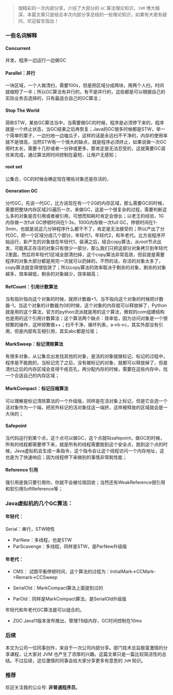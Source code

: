 > 很精彩的一次内部分享，介绍了大部分的 `GC` 算法理论知识，`JVM` 博大精深，本篇文章只是结合本次内部分享总结的一些理论知识，如果有大佬有疑问，欢迎留言指出！

### 一些名词解释

#### Concurrent

并发，程序一边运行一边做GC

#### Parallel：并行

一块区域，一个人做清扫，需要100s，但是把区域分成两块，用两个人扫，时间就缩短了一半；所以GC算法有并行的，有不是并行的，这些都是可以根据自己的实际业务去选择的，只有最适合自己的GC算法；

#### Stop The World

简称STW，某些GC算法当中，当需要做GC的时候，程序是必须停下来的，程序就是一个终止状态，当GC结束之后再恢复；Java的GC很多时候都是STW，举一个简单的栗子，一边扫地一边嗑瓜子，这样的话是永远扫不干净的，内存的使用率就不是很高，当然STW有一个很大的缺点，就是程序必须终止，如果说做一次GC用时太长，需要十几秒或者一分钟或更多，那肯定是无法忍受的，这就需要GC调优来完成，通过算法把时间控制在最短，让用户无感知；

#### root set

公集合，GC的时候会确定现在哪些对象还是存活的，

#### Generation GC

分代GC，先说一代GC，比方说现在有一个2G的内存区域，那么需要GC的时候，需要把整块内存区域2G遍历一次，来做GC，这是一个很复杂的过程，需要判断这么多的对象是否引用或者被引用，可想而知耗时肯定会很长；以老王的经验，1G内存做一次full GC停顿时间在1-3s，100G内存做一次full GC，停顿时间在1-3min，也就是说这几分钟程序什么都干不了，肯定是无法接受的；所以产出了分代GC，把一个区域分成几个部分，年轻代1，年轻代2，和年老代。比方说程序开始运行，新产生的对象放在年轻代1，装满之后，结合copy算法，从root节点出发，可能真正存活的对象只有很少一部分，那么我们只把这部分对象拷贝到年轻代2里面，然后将年轻代1区域全部清扫掉，这个copy算法非常高效，但前提是需要程序的对象大部分都是用完一次就可以扔掉的，不然的话，存活的对象太多了，copy算法就变得很低效了；所以copy算法的效率取决于剩余的对象，剩余的对象越多，效率越低，剩余的对象越少，效率越高；

#### RefCount：引用计数算法

当有指针指向这个对象的时候，就把计数器+1，当不指向这个对象的时候把计数器-1，当这个对象的计数器为0的时候，这个对象的内存就可以释放掉了，Python就是用的这个算法，官方的python流派就是用的这个算法，微软的com组建结构也是用的这个引用计数算法；这个算法两个缺点：效率低，因为访问对象是一个很频繁的操作，这样频繁做++；扫不干净，循环列表，a->b->c，其实外部没有引用，但是内部有互相引用，其实abc都是垃圾；

#### MarkSweep：标记清除算法

有很多对象，从公集合出发找其他的对象，是活的对象就做标记，标记的过程中，程序是不能跑的，当标记完了之后，没有被标记的对象，就都可以释放掉了，但是清扫之后的内存区域会变得千疮百孔，再分配内存的时候，需要在这些内存中，找一个合适自己的内存区域；

#### MarkCompact：标记压缩算法

可以理解是标记清除算法的一个升级版，同样是在活对象上标记，但是它会选一个活对象作为一个端，把另外标记的活对象往这一端挤，这样被释放的区域就会是一大块的；

#### Safepoint

当代码运行到某个点，这个点可以做GC，这个点就叫safepoint，做GC的时候，所有的线程都需要停下来，就是所有的线程需要跑到这个安全点，跑到这个点的时候，Java虚拟机会生成一条指令，这个指令会让这个线程访问一个内存地址，这也是为了快速响应；因为线程停下来做别的事情非常耗性能；

#### Reference 引用

强引用是我只要引用你，你就不会被垃圾回收；当然还有WeakReference弱引用和软引用SoftReference等；

### Java虚拟机的几个GC算法：

#### 年轻代：

Serial：串行，STW特性

- ParNew：多线程，也是STW
- ParScavenge：多线程，同样是STW，是ParNew升级版

#### 年老代：

- CMS：
  试图平衡停顿时间，这个算法的过程为：InitialMark->CCMark->Remark->CCSweep

- SerialOld：MarkCompact算法上面提到过的

- ParOld：同样是MarkCompact算法，是SerialOld升级版

年轻代和年老代GC算法是可以组合的。

- ZGC
  Java11版本发布推出，管理TB级内存，GC时间控制在10ms

### 后续

本文为公司一位同事创作，来自于一次公司内部分享。部门技术总监极富激情的分享课程，让大家对 JVM 也产生了浓厚的兴趣。这篇文章只是一篇比较简洁性的总结。不过后续，这位激情的同事会给大家分享更多有意思的 `JVM` 知识。

### 推荐

欢迎关注我的公众号: **非普通程序员**。
